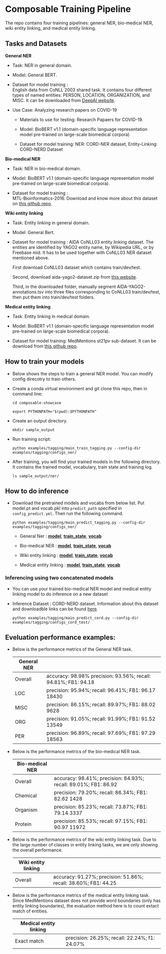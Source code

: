 # Composable Training Pipeline

The repo contains four training pipelines: general NER, bio-medical NER,
wiki entity linking, and medical entity linking.

## Tasks and Datasets

**General NER**

* Task: NER in general domain.

* Model: General BERT.

* Dataset for model training :   
    English data from CoNLL 2003 shared task. It contains four different types of named entities: PERSON, LOCATION, ORGANIZATION, and MISC.
    It can be downloaded from [DeepAI website](https://deepai.org/dataset/conll-2003-english).

* Use Case:  ​Analyzing research papers on COVID-19​

    * Materials to use for testing:  ​Research Papaers for COVID-19.​

    * Model: BioBERT v1.1 (domain-specific language representation model pre-trained on large-scale biomedical corpora)​

    * Dataset for model training: 
    NER: CORD-NER dataset,  Entity-Linking: CORD-NERD Dataset​
​

**Bio-medical NER**

* Task: NER in bio-medical domain.

* Model: BioBERT v1.1 (domain-specific language representation model pre-trained on large-scale biomedical corpora).

* Dataset for model training :   
    MTL-Bioinformatics-2016. Download and know more about this dataset on 
    [this github repo](https://github.com/cambridgeltl/MTL-Bioinformatics-2016). 


**Wiki entity linking**

* Task: Entity linking in general domain.

* Model: General Bert.

* Dataset for model training : 
    AIDA CoNLL03 entity linking dataset. The entities are identified by YAGO2 entity name, by Wikipedia URL, or by Freebase mid.
    It has to be used together with CoNLL03 NER dataset mentioned above. 
    
    First download CoNLL03 dataset which contains train/dev/test.
    
    Second, download aida-yago2-dataset.zip from [this website](https://www.mpi-inf.mpg.de/departments/databases-and-information-systems/research/ambiverse-nlu/aida/downloads).
    
    Third, in the downloaded folder, manually segment AIDA-YAGO2-annotations.tsv into three files corresponding to CoNLL03 train/dev/test,
    then put them into train/dev/test folders.


**Medical entity linking**

* Task: Entity linking in medical domain.

* Model: BioBERT v1.1 (domain-specific language representation model pre-trained on large-scale biomedical corpora).

* Dataset for model training: 
    MedMentions st21pv sub-dataset. It can be download from [this github repo](https://github.com/chanzuckerberg/MedMentions/tree/master/st21pv).


## How to train your models

* Below shows the steps to train a general NER model. You can modify config direcotry to train others.

* Create a conda virtual environment and git clone this repo, then in command line:

    `cd composable-showcase`

    `export PYTHONPATH="$(pwd):$PYTHONPATH"`

* Create an output directory.

    `mkdir sample_output`

* Run training script:

    `python examples/tagging/main_train_tagging.py --config-dir examples/tagging/configs_ner/`

* After training, you will find your trained models in the following directory. It contains the trained model, vocabulary, train state and training log. 

    `ls sample_output/ner/`

    

## How to do inference

* Download the pretrained models and vocabs from below list. Put model.pt and vocab.pkl into `predict_path` specified in `config_predict.yml`.
Then run the following command.

    `python examples/tagging/main_predict_tagging.py --config-dir examples/tagging/configs_ner/`

    + General Ner : [__model__](https://drive.google.com/file/d/1WCSwDw8WEjshf1IUY4iMPQBV_HyhuwNm/view?usp=sharing), 
    [__train_state__](https://drive.google.com/file/d/1cDmDNFDZLgZLr2BO4MeuMjD_eh4T3PQI/view?usp=sharing), 
    [__vocab__](https://drive.google.com/file/d/18UFHFg9gfZbb9Sb5s8_h0eG2sd9jXn4H/view?usp=sharing)

    + Bio-medical NER : [__model__](https://drive.google.com/file/d/1dL2PYSPb-HOiSBQeQiVD530uxmLGbfbP/view?usp=sharing), 
    [__train_state__](https://drive.google.com/file/d/1bJq1RUGK1h3epjklFZEMGLY34SEO9Svh/view?usp=sharing), 
    [__vocab__](https://drive.google.com/file/d/1yhQriZjABv3XA_0I4w9jD8k3n3SFvJqc/view?usp=sharing)

    + Wiki entity linking : [__model__](https://drive.google.com/file/d/1injnv7s8a-PAhfwMN25kyzxh-FGwnWNZ/view?usp=sharing), 
    [__train_state__](https://drive.google.com/file/d/1pttk34Fk3fWJz-Vfy3kCY8ET7qReJH84/view?usp=sharing), 
    [__vocab__](https`://drive.google.com/file/d/19OVGetDQ7BJ1m1_FyxkDE2SI266XvNLv/view?usp=sharing)
    
    + Medical entity linking : [__model__](https://drive.google.com/file/d/1kBDItWrguZez0F57xmT90eHEucc2CjE-/view?usp=sharing), 
    [__train_state__](https://drive.google.com/file/d/1qbL7gb3SMvgHUMhuD_-tQFFvXYBvV6Pl/view?usp=sharing), 
    [__vocab__](https://drive.google.com/file/d/1UrcIF3ZwllWdee0wEbCYpZ6x9bGXwEdy/view?usp=sharing)



### Inferencing using two concatenated models

* You can use your trained bio-medical NER model and medical entity linking model to do inference on a new dataset

* Inference Dataset :
    CORD-NERD dataset. Information about this dataset and downloadble links can be found [here](https://aistairc.github.io/BENNERD/).

    `python examples/tagging/main_predict_cord.py --config-dir examples/tagging/configs_cord_test/`


## Eveluation performance examples:

* Below is the performance metrics of the General NER task.

    
    |       General NER          |                                                       |
    |----------------------------|-------------------------------------------------------|
    |   Overall         |accuracy:  98.98% precision:  93.56%; recall:  94.81%; FB1:  94.18|
    |   LOC             | precision:  95.94%; recall:  96.41%; FB1:  96.17  18430|
    |   MISC            | precision:  86.15%; recall:  89.97%; FB1:  88.02  9628|
    |   ORG             | precision:  91.05%; recall:  91.99%; FB1:  91.52  13549|
    |   PER             | precision:  96.89%; recall:  97.69%; FB1:  97.29  18563|



* Below is the performance metrics of the bio-medical NER task.

    
    |       Bio-medical NER          |                                                      |
    |--------------------------------|-------------------------------------------------------|
    |   Overall         |accuracy:  98.41%; precision:  84.93%; recall:  89.01%; FB1:  86.92|
    |   Chemical        | precision:  79.20%; recall:  86.34%; FB1:  82.62  1428|
    |   Organism        | precision:  85.23%; recall:  73.87%; FB1:  79.14  3337|
    |   Protein         | precision:  85.53%; recall:  97.15%; FB1:  90.97  11972|
  

* Below is the performance metrics of the wiki entity linking task. 
Due to the large number of classes in entity linking tasks, we are only showing the overall performance.

    |   Wiki entity linking          |                                                        |
    |---------------------------------|-------------------------------------------------------|
    |        Overall             | accuracy:  91.27%; precision:  51.86%; recall:  38.60%; FB1:  44.25|
    
* Below is the performance metrics of the medical entity linking task. 
Since MedMentions dataset does not provide word boundaries (only has entity linking boundaries),
the evaluation method here is to count extact match of entities.

    |   Medical entity linking         |                                                        |
    |---------------------------------|-------------------------------------------------------|
    |       Exact match             |   precision:      26.25%;     recall:     22.24%;     f1:     24.07%     |

